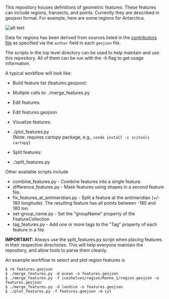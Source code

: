 This repository houses definitions of geometric features. These features
can include regions, transects, and points. Currently they are described in
geojson format.  For example, here are some regions for Antarctica.

![alt text](https://cloud.githubusercontent.com/assets/4179064/12921663/93282b64-cf4e-11e5-9260-a78dfadc4459.png "Antarctica regions")

Data for regions has been derived from sources listed in the
[contributors file](contributors/CONTRIBUTORS.md) as specified
via the `author` field in each `geojson` file.

The scripts in the top level directory can be used to help maintain and use
this repository. All of them can be run with the -h flag to get usage
information.

A typical workflow will look like:
* Build feature list (features.geojson):
 - Multiple calls to: ./merge_features.py
* Edit features:
 - Edit features.geojson
* Visualize features:
 - ./plot_features.py <br /> (Note: requires cartopy package, e.g., `conda install -c scitools cartopy`)
* Split features:
 - ./split_features.py

Other available scripts include
* combine_features.py - Combine features into a single feature.
* difference_features.py - Mask features using shapes in a second feature file.
* fix_features_at_antimeridian.py - Split a feature at the antimeridian (+/- 180 longitude).
  The resulting feature has all points between -180 and 180 lon. 
* set-group_name.py - Set the "groupName" property of the FeatureCollection
* tag_features.py - Add one or more tags to the "Tag" property of each feature in a file.

**IMPORTANT:** Always use the split_features.py script when placing features in
their respective directories. This will help everyone maintain the repository,
and allow tools to parse them cleanly.

An example workflow to select and plot region features is

```
$ rm features.geojson
$ ./merge_features.py -d ocean -o features.geojson
$ ./merge_features.py -f iceshelves/region/Ronne_1/region.geojson -o features.geojson
$ ./merge_features.py -d landice -o features.geojson
$ ./plot_features.py -f features.geojson -m cyl
```
